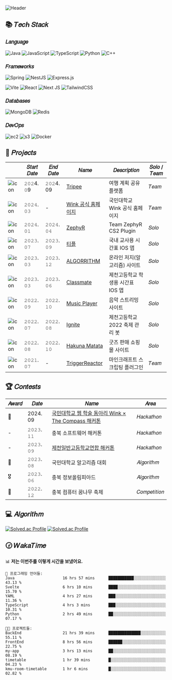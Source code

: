 ![Header](https://capsule-render.vercel.app/api?type=waving&height=250&color=0:16222A,100:3A6073&text=Son%20Daehyeon&fontAlignY=35&section=header&fontColor=FFFFFF&fontSize=56&animation=fadeIn&desc=Backend%20Developer&descAlignY=50&descSize=24)


## 📚 𝑇𝑒𝑐ℎ 𝑆𝑡𝑎𝑐𝑘

### 𝐿𝑎𝑛𝑔𝑢𝑎𝑔𝑒

![Java](https://img.shields.io/badge/java-ED8B00.svg?style=for-the-badge&logo=openjdk&logoColor=white)
![JavaScript](https://img.shields.io/badge/javascript-323330.svg?style=for-the-badge&logo=javascript&logoColor=F7DF1E)
![TypeScript](https://img.shields.io/badge/typescript-007ACC.svg?style=for-the-badge&logo=typescript&logoColor=white)
![Python](https://img.shields.io/badge/python-3670A0?style=for-the-badge&logo=python&logoColor=ffdd54)
![C++](https://img.shields.io/badge/c++-00599C.svg?style=for-the-badge&logo=c%2B%2B&logoColor=white)

### 𝐹𝑟𝑎𝑚𝑒𝑤𝑜𝑟𝑘𝑠

![Spring](https://img.shields.io/badge/spring%20boot-6DB33F.svg?style=for-the-badge&logo=springboot&logoColor=white)
![NestJS](https://img.shields.io/badge/nestjs-E0234E.svg?style=for-the-badge&logo=nestjs&logoColor=white)
![Express.js](https://img.shields.io/badge/express.js-404d59.svg?style=for-the-badge&logo=express&logoColor=61DAFB)

![Vite](https://img.shields.io/badge/vite-646CFF.svg?style=for-the-badge&logo=vite&logoColor=white)
![React](https://img.shields.io/badge/react-20232a.svg?style=for-the-badge&logo=react&logoColor=61DAFB)
![Next JS](https://img.shields.io/badge/Next-black?style=for-the-badge&logo=next.js&logoColor=white)
![TailwindCSS](https://img.shields.io/badge/tailwindcss-38B2AC.svg?style=for-the-badge&logo=tailwind-css&logoColor=white)

### 𝐷𝑎𝑡𝑎𝑏𝑎𝑠𝑒𝑠

![MongoDB](https://img.shields.io/badge/mongodb-47A248.svg?style=for-the-badge&logo=mongodb&logoColor=white)
![Redis](https://img.shields.io/badge/redis-DC382D.svg?style=for-the-badge&logo=redis&logoColor=white)

### 𝐷𝑒𝑣𝑂𝑝𝑠

![ec2](https://img.shields.io/badge/aws%20ec2-FF9900.svg?style=for-the-badge&logo=amazon-ec2&logoColor=white)
![s3](https://img.shields.io/badge/aws%20s3-569A31.svg?style=for-the-badge&logo=amazon-s3&logoColor=white)
![Docker](https://img.shields.io/badge/docker-2496ED.svg?style=for-the-badge&logo=docker&logoColor=white)


## 🔧 𝑃𝑟𝑜𝑗𝑒𝑐𝑡𝑠

|                                                                 | 𝑆𝑡𝑎𝑟𝑡 𝐷𝑎𝑡𝑒 | 𝐸𝑛𝑑 𝐷𝑎𝑡𝑒 | 𝑁𝑎𝑚𝑒                                                          | 𝐷𝑒𝑠𝑐𝑟𝑖𝑝𝑡𝑖𝑜𝑛 | 𝑆𝑜𝑙𝑜 / 𝑇𝑒𝑎𝑚 |
|-----------------------------------------------------------------|---------------------|-----------------|-------------------------------------------------------------------|------------------------|---------------------|
| ![icon](https://avatars.githubusercontent.com/u/179787666?s=32)  | 𝟸𝟶𝟸4. 𝟶9      | 𝟸𝟶𝟸4. 09  | [Tripee](https://github.com/Winkathon-Tripee)               | 여행 계획 공유 플랫폼       | 𝑇𝑒𝑎𝑚            |
| ![icon](https://avatars.githubusercontent.com/u/69004745?s=32)  | 𝟸𝟶𝟸𝟺. 𝟶𝟹      | -               | [Wink 공식 홈페이지](https://github.com/KMU-WINK/wink-official-backend) | 국민대학교 Wink 공식 홈페이지     | 𝑇𝑒𝑎𝑚            |
| ![icon](https://avatars.githubusercontent.com/u/165166771?s=32) | 𝟸𝟶𝟸𝟺. 𝟶𝟷      | 𝟸𝟶𝟸𝟺. 𝟶𝟺  | [ZephyR](https://github.com/CS2-ZephyR)                           | Team ZephyR CS2 Plugin | 𝑆𝑜𝑙𝑜            | 
| ![icon](https://avatars.githubusercontent.com/u/141645883?s=32) | 𝟸𝟶𝟸𝟹. 𝟶𝟽      | 𝟸𝟶𝟸𝟹. 𝟶𝟿  | [티플](https://github.com/JCHS-Teacher-Plan)                        | 국내 교사용 시간표 IOS 앱       | 𝑆𝑜𝑙𝑜            | 
| ![icon](https://avatars.githubusercontent.com/u/161309211?s=32) | 𝟸𝟶𝟸𝟹. 𝟶𝟹      | 𝟸𝟶𝟸𝟹. 𝟷𝟸  | [ALGORRITHM](https://github.com/JCHS-ALGORRITHM)                  | 온라인 저지(알고리즘) 사이트       | 𝑆𝑜𝑙𝑜            | 
| ![icon](https://avatars.githubusercontent.com/u/161308270?s=32) | 𝟸𝟶𝟸𝟹. 𝟶𝟹      | 𝟸𝟶𝟸𝟹. 𝟶𝟼  | [Classmate](https://github.com/JCHS-Classmate)                    | 제천고등학교 학생용 시간표 IOS 앱   | 𝑆𝑜𝑙𝑜            | 
| ![icon](https://avatars.githubusercontent.com/u/161309349?s=32) | 𝟸𝟶𝟸𝟸. 𝟶𝟿      | 𝟸𝟶𝟸𝟸. 𝟷𝟶  | [Music Player](https://github.com/JCHS-Music-Player)              | 음악 스트리밍 사이트            | 𝑆𝑜𝑙𝑜            | 
| ![icon](https://avatars.githubusercontent.com/u/161308159?s=32) | 𝟸𝟶𝟸𝟸. 𝟶𝟽      | 𝟸𝟶𝟸𝟸. 𝟶𝟾  | [Ignite](https://github.com/JCHS-Ignite)                          | 제천고등학교 2022 축제 관리 봇    | 𝑆𝑜𝑙𝑜            | 
| ![icon](https://avatars.githubusercontent.com/u/161309404?s=32) | 𝟸𝟶𝟸𝟸. 𝟶𝟾      | 𝟸𝟶𝟸𝟸. 𝟷𝟶  | [Hakuna Matata](https://github.com/JCHS-Hakuna-Matata)            | 굿즈 판매 쇼핑몰 사이트          | 𝑆𝑜𝑙𝑜            |
| ![icon](https://avatars.githubusercontent.com/u/61097305?s=32)  | 𝟸𝟶𝟸𝟷. 𝟶𝟽      | -               | [TriggerReactor](https://github.com/TriggerReactor)               | 마인크래프트 스크립팅 플러그인       | 𝑇𝑒𝑎𝑚            |


## 🏆 𝐶𝑜𝑛𝑡𝑒𝑠𝑡𝑠
| 𝐴𝑤𝑎𝑟𝑑 | 𝐷𝑎𝑡𝑒       | 𝑁𝑎𝑚𝑒                                            | 𝐴𝑟𝑒𝑎               |
|------------|----------------|-----------------------------------------------------|------------------------|
| 🥇          | 2024. 09 | [국민대학교 웹 학술 동아리 Wink × The Compass 해커톤](https://github.com/Winkathon-Tripee) | 𝐻𝑎𝑐𝑘𝑎𝑡ℎ𝑜𝑛      |
| -          | 𝟸𝟶𝟸𝟹. 𝟷𝟷 | 충북 소프트웨어 해커톤                                        | 𝐻𝑎𝑐𝑘𝑎𝑡ℎ𝑜𝑛      |
| -          | 𝟸𝟶𝟸𝟹. 𝟶𝟿 | [제천일반고등학교연합 해커톤](https://github.com/UOJH-Hackathon) | 𝐻𝑎𝑐𝑘𝑎𝑡ℎ𝑜𝑛      |
| 🥉         | 𝟸𝟶𝟸𝟹. 𝟶𝟾 | 국민대학교 알고리즘 대회                                       | 𝐴𝑙𝑔𝑜𝑟𝑖𝑡ℎ𝑚      |
| 🎖         | 𝟸𝟶𝟸𝟹. 𝟶𝟼 | 충북 정보올림피아드                                          | 𝐴𝑙𝑔𝑜𝑟𝑖𝑡ℎ𝑚      |
| 🥇         | 𝟸𝟶𝟸𝟸. 𝟷𝟸 | 충북 컴퓨터 꿈나무 축제                                       | 𝐶𝑜𝑚𝑝𝑒𝑡𝑖𝑡𝑖𝑜𝑛 |


## 💻 𝐴𝑙𝑔𝑜𝑟𝑖𝑡ℎ𝑚

[![Solved.ac Profile](http://mazandi.herokuapp.com/api?handle=sondaehyeon01)](https://solved.ac/sondaehyeon01)
[![Solved.ac Profile](http://mazandi.herokuapp.com/api?handle=kmu_daehyeon)](https://solved.ac/kmu_daehyeon)


## 🕝 𝑊𝑎𝑘𝑎𝑇𝑖𝑚𝑒

<!--START_SECTION:waka-->
📊 **저는 이번주를 이렇게 시간을 보냈어요.** 

```text
💬 프로그래밍 언어들: 
Java                     16 hrs 57 mins      ███████████░░░░░░░░░░░░░░   43.13 % 
Svelte                   6 hrs 10 mins       ████░░░░░░░░░░░░░░░░░░░░░   15.70 % 
YAML                     4 hrs 27 mins       ███░░░░░░░░░░░░░░░░░░░░░░   11.36 % 
TypeScript               4 hrs 3 mins        ███░░░░░░░░░░░░░░░░░░░░░░   10.31 % 
Python                   2 hrs 49 mins       ██░░░░░░░░░░░░░░░░░░░░░░░   07.17 % 

🐱‍💻 프로젝트들: 
BackEnd                  21 hrs 39 mins      ██████████████░░░░░░░░░░░   55.11 % 
FrontEnd                 8 hrs 56 mins       ██████░░░░░░░░░░░░░░░░░░░   22.75 % 
my-app                   3 hrs 13 mins       ██░░░░░░░░░░░░░░░░░░░░░░░   08.19 % 
timetable                1 hr 39 mins        █░░░░░░░░░░░░░░░░░░░░░░░░   04.23 % 
kmu-room-timetable       1 hr 6 mins         █░░░░░░░░░░░░░░░░░░░░░░░░   02.82 % 
```


<!--END_SECTION:waka-->
